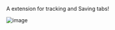 A extension for tracking and Saving tabs!

![image](https://user-images.githubusercontent.com/79797000/150670254-30f51d0d-4b2b-4436-8fec-4cbe3234f35e.png)


